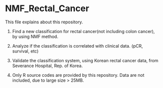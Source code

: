 # NMF_Rectal_Cancer

This file explains about this repository.

1. Find a new classification for rectal cancer(not including colon cancer), by using NMF method.

2. Analyze if the classification is correlated with clinical data. (pCR, survival, etc)

3. Validate the classification system, using Korean rectal cancer data, from Severance Hospital, Rep. of Korea.

4. Only R source codes are provided by this repository.
   Data are not included, due to large size > 25MB.